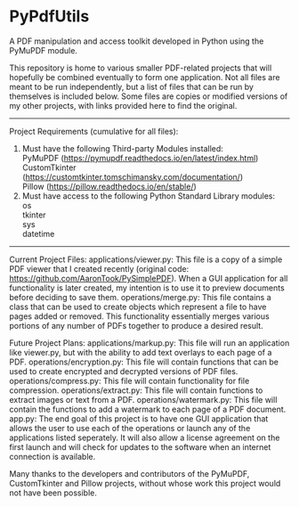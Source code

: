 # PyPdfUtils
A PDF manipulation and access toolkit developed in Python using the PyMuPDF module.

This repository is home to various smaller PDF-related projects that will hopefully be combined eventually to form one application. Not all files are meant to be run independently, but a list of files that can be run by themselves is included below. Some files are copies or modified versions of my other projects, with links provided here to find the original.

----------------------------
Project Requirements (cumulative for all files):
  1. Must have the following Third-party Modules installed:
      <br>PyMuPDF (https://pymupdf.readthedocs.io/en/latest/index.html)
      <br>CustomTkinter (https://customtkinter.tomschimansky.com/documentation/)
      <br>Pillow (https://pillow.readthedocs.io/en/stable/)
  3. Must have access to the following Python Standard Library modules:
      <br>os
      <br>tkinter
      <br>sys
      <br>datetime
----------------------------

Current Project Files:
applications/viewer.py: This file is a copy of a simple PDF viewer that I created recently (original code: https://github.com/AaronTook/PySimplePDF). When a GUI application for all functionality is later created, my intention is to use it to preview documents before deciding to save them.
operations/merge.py: This file contains a class that can be used to create objects which represent a file to have pages added or removed. This functionality essentially merges various portions of any number of PDFs together to produce a desired result.

Future Project Plans:
applications/markup.py: This file will run an application like viewer.py, but with the ability to add text overlays to each page of a PDF.
operations/encryption.py: This file will contain functions that can be used to create encrypted and decrypted versions of PDF files.
operations/compress.py: This file will contain functionality for file compression.
operations/extract.py: This file will contain functions to extract images or text from a PDF.
operations/watermark.py: This file will contain the functions to add a watermark to each page of a PDF document.
app.py: The end goal of this project is to have one GUI application that allows the user to use each of the operations or launch any of the applications listed seperately. It will also allow a license agreement on the first launch and will check for updates to the software when an internet connection is available.

Many thanks to the developers and contributors of the PyMuPDF, CustomTkinter and Pillow projects, without whose work this project would not have been possible. 
